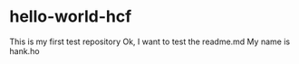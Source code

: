 # hello-world-hcf
This is my first test repository
Ok, I want to test the readme.md
My name is hank.ho
